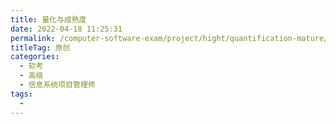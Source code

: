 ```yaml
---
title: 量化与成熟度
date: 2022-04-18 11:25:31
permalink: /computer-software-exam/project/hight/quantification-mature/
titleTag: 原创
categories:
  - 软考
  - 高级
  - 信息系统项目管理师
tags:
  - 
---
```

